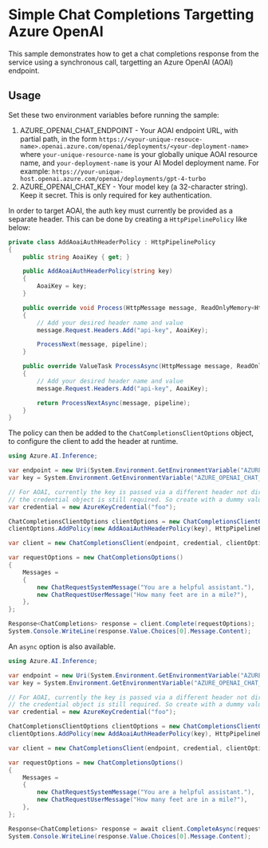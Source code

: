 # Simple Chat Completions Targetting Azure OpenAI

This sample demonstrates how to get a chat completions response from the service using a synchronous call, targetting an Azure OpenAI (AOAI) endpoint.

## Usage

Set these two environment variables before running the sample:

1. AZURE_OPENAI_CHAT_ENDPOINT - Your AOAI endpoint URL, with partial path, in the form `https://<your-unique-resouce-name>.openai.azure.com/openai/deployments/<your-deployment-name>` where `your-unique-resource-name` is your globally unique AOAI resource name, and `your-deployment-name` is your AI Model deployment name. For example: `https://your-unique-host.openai.azure.com/openai/deployments/gpt-4-turbo`
2. AZURE_OPENAI_CHAT_KEY - Your model key (a 32-character string). Keep it secret. This is only required for key authentication.

In order to target AOAI, the auth key must currently be provided as a separate header. This can be done by creating a `HttpPipelinePolicy` like below:

```C# Snippet:Azure_AI_Inference_AoaiAuthHeaderPolicy
private class AddAoaiAuthHeaderPolicy : HttpPipelinePolicy
{
    public string AoaiKey { get; }

    public AddAoaiAuthHeaderPolicy(string key)
    {
        AoaiKey = key;
    }

    public override void Process(HttpMessage message, ReadOnlyMemory<HttpPipelinePolicy> pipeline)
    {
        // Add your desired header name and value
        message.Request.Headers.Add("api-key", AoaiKey);

        ProcessNext(message, pipeline);
    }

    public override ValueTask ProcessAsync(HttpMessage message, ReadOnlyMemory<HttpPipelinePolicy> pipeline)
    {
        // Add your desired header name and value
        message.Request.Headers.Add("api-key", AoaiKey);

        return ProcessNextAsync(message, pipeline);
    }
}
```

The policy can then be added to the `ChatCompletionsClientOptions` object, to configure the client to add the header at runtime.

```C# Snippet:Azure_AI_Inference_HelloWorldAoaiScenario
using Azure.AI.Inference;

var endpoint = new Uri(System.Environment.GetEnvironmentVariable("AZURE_OPENAI_CHAT_ENDPOINT"));
var key = System.Environment.GetEnvironmentVariable("AZURE_OPENAI_CHAT_KEY");

// For AOAI, currently the key is passed via a different header not directly handled by the client, however
// the credential object is still required. So create with a dummy value.
var credential = new AzureKeyCredential("foo");

ChatCompletionsClientOptions clientOptions = new ChatCompletionsClientOptions();
clientOptions.AddPolicy(new AddAoaiAuthHeaderPolicy(key), HttpPipelinePosition.PerCall);

var client = new ChatCompletionsClient(endpoint, credential, clientOptions);

var requestOptions = new ChatCompletionsOptions()
{
    Messages =
    {
        new ChatRequestSystemMessage("You are a helpful assistant."),
        new ChatRequestUserMessage("How many feet are in a mile?"),
    },
};

Response<ChatCompletions> response = client.Complete(requestOptions);
System.Console.WriteLine(response.Value.Choices[0].Message.Content);
```

An `async` option is also available.

```C# Snippet:Azure_AI_Inference_HelloWorldAoaiScenarioAsync
using Azure.AI.Inference;

var endpoint = new Uri(System.Environment.GetEnvironmentVariable("AZURE_OPENAI_CHAT_ENDPOINT"));
var key = System.Environment.GetEnvironmentVariable("AZURE_OPENAI_CHAT_KEY");

// For AOAI, currently the key is passed via a different header not directly handled by the client, however
// the credential object is still required. So create with a dummy value.
var credential = new AzureKeyCredential("foo");

ChatCompletionsClientOptions clientOptions = new ChatCompletionsClientOptions();
clientOptions.AddPolicy(new AddAoaiAuthHeaderPolicy(key), HttpPipelinePosition.PerCall);

var client = new ChatCompletionsClient(endpoint, credential, clientOptions);

var requestOptions = new ChatCompletionsOptions()
{
    Messages =
    {
        new ChatRequestSystemMessage("You are a helpful assistant."),
        new ChatRequestUserMessage("How many feet are in a mile?"),
    },
};

Response<ChatCompletions> response = await client.CompleteAsync(requestOptions);
System.Console.WriteLine(response.Value.Choices[0].Message.Content);
```
